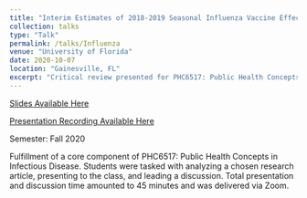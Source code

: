 ```yaml
---
title: "Interim Estimates of 2018-2019 Seasonal Influenza Vaccine Effectiveness"
collection: talks
type: "Talk"
permalink: /talks/Influenza
venue: "University of Florida"
date: 2020-10-07
location: "Gainesville, FL"
excerpt: "Critical review presented for PHC6517: Public Health Concepts in Infectious Disease"
---
```


[Slides Available Here](http://shalslikesepi.github.io/files/InfluenzaEstimates.pdf)    

[Presentation Recording Available Here](https://youtu.be/u_ccXJmmIKA)  


Semester: Fall 2020  

Fulfillment of a core component of PHC6517: Public Health Concepts in Infectious Disease. Students were tasked with analyzing a chosen research article, presenting to the class, and leading a discussion. Total presentation and discussion time amounted to 45 minutes and was delivered via Zoom. 
